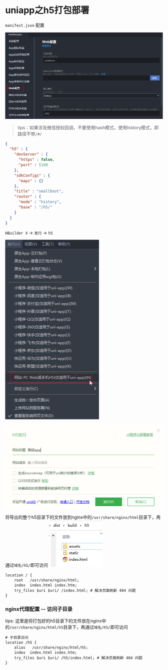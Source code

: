 # uniapp之h5打包部署

`manifest.json` 配置

![](./images/02-uniapp之h5打包部署-1699600711172.png)

> tips：如果涉及微信授权回调，不要使用hash模式，使用history模式，即路径不带`/#/`

```json
{
  "h5" : {
    "devServer" : {
      "https" : false,
      "port" : 5100
    },
    "sdkConfigs" : {
      "maps" : {}
    },
    "title" : "smallboot",
    "router" : {
      "mode" : "history",
      "base" : "/h5/"
    }
  }
}
```

`HBuilder X` -> `发行` -> `h5`

![](./images/02-uniapp之h5打包部署-1699497197821.png)

![](./images/02-uniapp之h5打包部署-1699497300359.png)

将导出的整个h5目录下的文件放到nginx中的`/usr/share/nginx/html`目录下，再通过`域名/h5/`即可访问
![](./images/02-uniapp之h5打包部署-1699600855851.png)

```
location / {
    root   /usr/share/nginx/html;
    index  index.html index.htm;
    try_files $uri $uri/ /index.html; # 解决页面刷新 404 问题
}
```

### nginx代理配置 -- 访问子目录

tips: 这里是将打包好的h5目录下的文件放在nginx中的`/usr/share/nginx/html/h5`目录下，再通过`域名/h5/`即可访问

```
# 子目录访问
location /h5 {
    alias   /usr/share/nginx/html/h5;
    index  index.html index.htm;
    try_files $uri $uri/ /h5/index.html; # 解决页面刷新 404 问题
}
```

